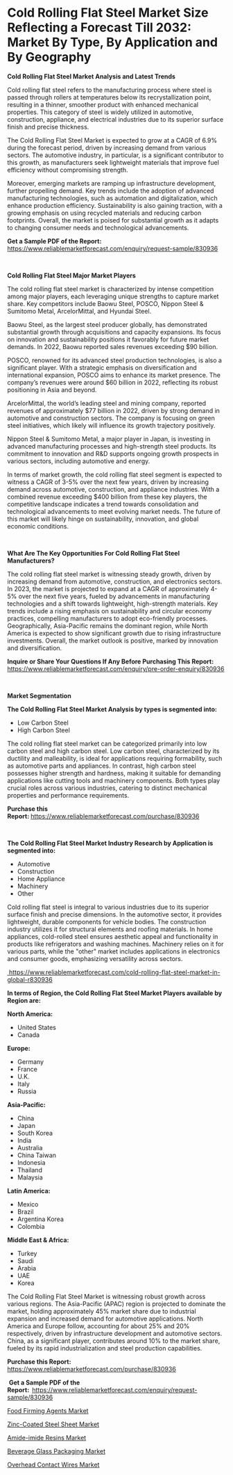 <p><h1>Cold Rolling Flat Steel Market Size Reflecting a Forecast Till 2032: Market By Type, By Application and By Geography</h1></p><p><strong>Cold Rolling Flat Steel Market Analysis and Latest Trends</strong></p>
<p><p>Cold rolling flat steel refers to the manufacturing process where steel is passed through rollers at temperatures below its recrystallization point, resulting in a thinner, smoother product with enhanced mechanical properties. This category of steel is widely utilized in automotive, construction, appliance, and electrical industries due to its superior surface finish and precise thickness. </p><p>The Cold Rolling Flat Steel Market is expected to grow at a CAGR of 6.9% during the forecast period, driven by increasing demand from various sectors. The automotive industry, in particular, is a significant contributor to this growth, as manufacturers seek lightweight materials that improve fuel efficiency without compromising strength. </p><p>Moreover, emerging markets are ramping up infrastructure development, further propelling demand. Key trends include the adoption of advanced manufacturing technologies, such as automation and digitalization, which enhance production efficiency. Sustainability is also gaining traction, with a growing emphasis on using recycled materials and reducing carbon footprints. Overall, the market is poised for substantial growth as it adapts to changing consumer needs and technological advancements.</p></p>
<p><strong>Get a Sample PDF of the Report:&nbsp;</strong> <a href="https://www.reliablemarketforecast.com/enquiry/request-sample/830936?utm_campaign=1890&utm_medium=2&utm_source=Github&utm_content=ia&utm_term=25032025&utm_id=cold-rolling-flat-steel">https://www.reliablemarketforecast.com/enquiry/request-sample/830936</a></p>
<p>&nbsp;</p>
<p><strong>Cold Rolling Flat Steel Major Market Players</strong></p>
<p><p>The cold rolling flat steel market is characterized by intense competition among major players, each leveraging unique strengths to capture market share. Key competitors include Baowu Steel, POSCO, Nippon Steel & Sumitomo Metal, ArcelorMittal, and Hyundai Steel.</p><p>Baowu Steel, as the largest steel producer globally, has demonstrated substantial growth through acquisitions and capacity expansions. Its focus on innovation and sustainability positions it favorably for future market demands. In 2022, Baowu reported sales revenues exceeding $90 billion.</p><p>POSCO, renowned for its advanced steel production technologies, is also a significant player. With a strategic emphasis on diversification and international expansion, POSCO aims to enhance its market presence. The company’s revenues were around $60 billion in 2022, reflecting its robust positioning in Asia and beyond.</p><p>ArcelorMittal, the world’s leading steel and mining company, reported revenues of approximately $77 billion in 2022, driven by strong demand in automotive and construction sectors. The company is focusing on green steel initiatives, which likely will influence its growth trajectory positively.</p><p>Nippon Steel & Sumitomo Metal, a major player in Japan, is investing in advanced manufacturing processes and high-strength steel products. Its commitment to innovation and R&D supports ongoing growth prospects in various sectors, including automotive and energy.</p><p>In terms of market growth, the cold rolling flat steel segment is expected to witness a CAGR of 3-5% over the next few years, driven by increasing demand across automotive, construction, and appliance industries. With a combined revenue exceeding $400 billion from these key players, the competitive landscape indicates a trend towards consolidation and technological advancements to meet evolving market needs. The future of this market will likely hinge on sustainability, innovation, and global economic conditions.</p></p>
<p>&nbsp;</p>
<p><strong>What Are The Key Opportunities For Cold Rolling Flat Steel Manufacturers?</strong></p>
<p><p>The cold rolling flat steel market is witnessing steady growth, driven by increasing demand from automotive, construction, and electronics sectors. In 2023, the market is projected to expand at a CAGR of approximately 4-5% over the next five years, fueled by advancements in manufacturing technologies and a shift towards lightweight, high-strength materials. Key trends include a rising emphasis on sustainability and circular economy practices, compelling manufacturers to adopt eco-friendly processes. Geographically, Asia-Pacific remains the dominant region, while North America is expected to show significant growth due to rising infrastructure investments. Overall, the market outlook is positive, marked by innovation and diversification.</p></p>
<p><strong>Inquire or Share Your Questions If Any Before Purchasing This Report:</strong> <a href="https://www.reliablemarketforecast.com/enquiry/pre-order-enquiry/830936?utm_campaign=1890&utm_medium=2&utm_source=Github&utm_content=ia&utm_term=25032025&utm_id=cold-rolling-flat-steel">https://www.reliablemarketforecast.com/enquiry/pre-order-enquiry/830936</a></p>
<p>&nbsp;</p>
<p><strong>Market Segmentation</strong></p>
<p><strong>The Cold Rolling Flat Steel Market Analysis by types is segmented into:</strong></p>
<p><ul><li>Low Carbon Steel</li><li>High Carbon Steel</li></ul></p>
<p><p>The cold rolling flat steel market can be categorized primarily into low carbon steel and high carbon steel. Low carbon steel, characterized by its ductility and malleability, is ideal for applications requiring formability, such as automotive parts and appliances. In contrast, high carbon steel possesses higher strength and hardness, making it suitable for demanding applications like cutting tools and machinery components. Both types play crucial roles across various industries, catering to distinct mechanical properties and performance requirements.</p></p>
<p><strong>Purchase this Report:&nbsp;</strong><a href="https://www.reliablemarketforecast.com/purchase/830936?utm_campaign=1890&utm_medium=2&utm_source=Github&utm_content=ia&utm_term=25032025&utm_id=cold-rolling-flat-steel">https://www.reliablemarketforecast.com/purchase/830936</a></p>
<p>&nbsp;</p>
<p><strong>The Cold Rolling Flat Steel Market Industry Research by Application is segmented into:</strong></p>
<p><ul><li>Automotive</li><li>Construction</li><li>Home Appliance</li><li>Machinery</li><li>Other</li></ul></p>
<p><p>Cold rolling flat steel is integral to various industries due to its superior surface finish and precise dimensions. In the automotive sector, it provides lightweight, durable components for vehicle bodies. The construction industry utilizes it for structural elements and roofing materials. In home appliances, cold-rolled steel ensures aesthetic appeal and functionality in products like refrigerators and washing machines. Machinery relies on it for various parts, while the "other" market includes applications in electronics and consumer goods, emphasizing versatility across sectors.</p></p>
<p><a href="https://www.reliablemarketforecast.com/cold-rolling-flat-steel-market-in-global-r830936?utm_campaign=1890&utm_medium=2&utm_source=Github&utm_content=ia&utm_term=25032025&utm_id=cold-rolling-flat-steel">&nbsp;https://www.reliablemarketforecast.com/cold-rolling-flat-steel-market-in-global-r830936</a></p>
<p><strong>In terms of Region, the Cold Rolling Flat Steel Market Players available by Region are:</strong></p>
<p>
    <p> <strong> North America: </strong>
        <ul>
            <li>United States</li>
            <li>Canada</li>
        </ul>
        </p> 
    <p> <strong> Europe: </strong>
        <ul>
            <li>Germany</li>
            <li>France</li>
            <li>U.K.</li>
            <li>Italy</li>
            <li>Russia</li>
        </ul>
        </p> 
    <p> <strong> Asia-Pacific: </strong>
        <ul>
            <li>China</li>
            <li>Japan</li>
            <li>South Korea</li>
            <li>India</li>
            <li>Australia</li>
            <li>China Taiwan</li>
            <li>Indonesia</li>
            <li>Thailand</li>
            <li>Malaysia</li>
        </ul>
        </p> 
    <p> <strong> Latin America: </strong>
        <ul>
            <li>Mexico</li>
            <li>Brazil</li>
            <li>Argentina Korea</li>
            <li>Colombia</li>
        </ul>
        </p> 
    <p> <strong> Middle East & Africa: </strong>
        <ul>
            <li>Turkey</li>
            <li>Saudi</li>
            <li>Arabia</li>
            <li>UAE</li>
            <li>Korea</li>
        </ul>
    </p>
    </p>
<p><p>The Cold Rolling Flat Steel Market is witnessing robust growth across various regions. The Asia-Pacific (APAC) region is projected to dominate the market, holding approximately 45% market share due to industrial expansion and increased demand for automotive applications. North America and Europe follow, accounting for about 25% and 20% respectively, driven by infrastructure development and automotive sectors. China, as a significant player, contributes around 10% to the market share, fueled by its rapid industrialization and steel production capabilities.</p></p>
<p><strong>Purchase this Report: </strong><a href="https://www.reliablemarketforecast.com/purchase/830936?utm_campaign=1890&utm_medium=2&utm_source=Github&utm_content=ia&utm_term=25032025&utm_id=cold-rolling-flat-steel">https://www.reliablemarketforecast.com/purchase/830936</a></p>
<p>&nbsp;<strong>Get a Sample PDF of the Report:&nbsp;&nbsp;</strong><a href="https://www.reliablemarketforecast.com/enquiry/request-sample/830936?utm_campaign=1890&utm_medium=2&utm_source=Github&utm_content=ia&utm_term=25032025&utm_id=cold-rolling-flat-steel">https://www.reliablemarketforecast.com/enquiry/request-sample/830936</a></p>
<p><strong></strong></p>
<p><p><a href="https://github.com/lelahokendo/Market-Research-Report-List-1/blob/main/food-firming-agents-market.md?utm_campaign=1890&utm_medium=2&utm_source=Github&utm_content=ia&utm_term=25032025&utm_id=cold-rolling-flat-steel">Food Firming Agents Market</a></p><p><a href="https://github.com/vestadjogile/Market-Research-Report-List-1/blob/main/zinc-coated-steel-sheet-market.md?utm_campaign=1890&utm_medium=2&utm_source=Github&utm_content=ia&utm_term=25032025&utm_id=cold-rolling-flat-steel">Zinc-Coated Steel Sheet Market</a></p><p><a href="https://github.com/hatlepigna2s/Market-Research-Report-List-1/blob/main/amide-imide-resins-market.md?utm_campaign=1890&utm_medium=2&utm_source=Github&utm_content=ia&utm_term=25032025&utm_id=cold-rolling-flat-steel">Amide-imide Resins Market</a></p><p><a href="https://github.com/eskelimaksic/Market-Research-Report-List-1/blob/main/beverage-glass-packaging-market.md?utm_campaign=1890&utm_medium=2&utm_source=Github&utm_content=ia&utm_term=25032025&utm_id=cold-rolling-flat-steel">Beverage Glass Packaging Market</a></p><p><a href="https://github.com/wantadhagino/Market-Research-Report-List-1/blob/main/overhead-contact-wires-market.md?utm_campaign=1890&utm_medium=2&utm_source=Github&utm_content=ia&utm_term=25032025&utm_id=cold-rolling-flat-steel">Overhead Contact Wires Market</a></p></p>